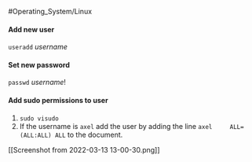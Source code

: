 #Operating_System/Linux 

#### Add new user
``useradd`` *username*

#### Set new password
``passwd`` *username*!


#### Add sudo permissions to user
1. ``sudo visudo``
2. If the username is ``axel`` add the user by adding the line ``axel     ALL=(ALL:ALL) ALL`` to the document.

[[Screenshot from 2022-03-13 13-00-30.png]]